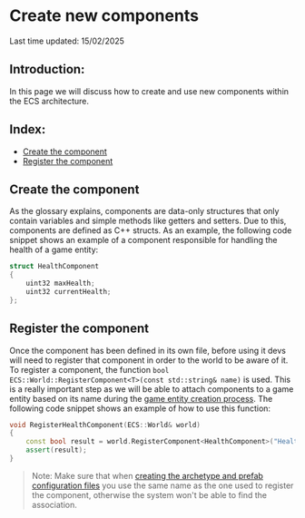 # Create new components
Last time updated: 15/02/2025

## Introduction:
In this page we will discuss how to create and use new components within the ECS architecture.

## Index:
- [Create the component](#create-the-component)
- [Register the component](#register-the-component)

## Create the component
As the glossary explains, components are data-only structures that only contain variables and simple methods like getters and setters. Due to this, components are defined as C++ structs. As an example, the following code snippet shows an example of a component responsible for handling the health of a game entity:
```cpp
struct HealthComponent
{
	uint32 maxHealth;
	uint32 currentHealth;
};
```

## Register the component
Once the component has been defined in its own file, before using it devs will need to register that component in order to the world to be aware of it. To register a component, the function `bool ECS::World::RegisterComponent<T>(const std::string& name)` is used. This is a really important step as we will be able to attach components to a game entity based on its name during the [game entity creation process](how_to_create_and_destroy_game_entities.md). The following code snippet shows an example of how to use this function:
```cpp
void RegisterHealthComponent(ECS::World& world)
{
	const bool result = world.RegisterComponent<HealthComponent>("HealthComponent");
	assert(result);
}
```
> Note: Make sure that when [creating the archetype and prefab configuration files](how_to_configure_archetypes_and_prefabs.md) you use the same name as the one used to register the component, otherwise the system won't be able to find the association.
